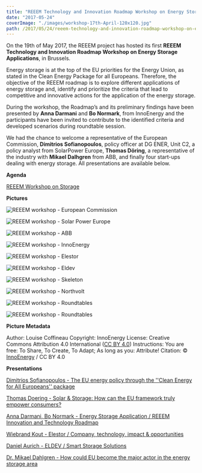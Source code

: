 ```yaml
---
title: "REEEM Technology and Innovation Roadmap Workshop on Energy Storage Applications"
date: "2017-05-24"
coverImage: "./images/workshop-17th-April-120x120.jpg"
path: /2017/05/24/reeem-technology-and-innovation-roadmap-workshop-on-energy-storage-applications/
---
```


On the 19th of May 2017, the REEEM project has hosted its first **REEEM Technology and Innovation Roadmap Workshop on Energy Storage Applications**, in Brussels.

Energy storage is at the top of the EU priorities for the Energy Union, as stated in the Clean Energy Package for all Europeans. Therefore, the objective of the REEEM roadmap is to explore different applications of energy storage and, identify and prioritize the criteria that lead to competitive and innovative actions for the application of the energy storage.

During the workshop, the Roadmap’s and its preliminary findings have been presented by **Anna Darmani** and **Bo Normark**, from InnoEnergy and the participants have been invited to contribute to the identified criteria and developed scenarios during roundtable session.

We had the chance to welcome a representative of the European Commission, **Dimitrios Sofianopoulos**, policy officer at DG ENER, Unit C2, a policy analyst from SolarPower Europe, **Thomas Döring**, a representative of the industry with **Mikael Dalhgren** from ABB, and finally four start-ups dealing with energy storage. All presentations are available below.

**Agenda**

[REEEM Workshop on Storage](../uploads/2017/05/REEEM-Workshop-on-Storage_Agenda.pdf)

**Pictures**

![REEEM workshop - European Commission](./images/1REEEM-Workshop_European-Commission.jpeg)

![REEEM workshop - Solar Power Europe](./images/2REEEM-Workshop_SolarPower-Europe.jpeg)

![REEEM workshop - ABB](./images/3REEEM-Workshop_ABB.jpeg)

![REEEM workshop - InnoEnergy](./images/4REEEM-Workshop_InnoEnergy.jpeg)

![REEEM workshop - Elestor](./images/5REEEM-Workshop_Elestor.jpeg)

![REEEM workshop - Eldev](./images/6REEEM-Workshop_Eldev.jpeg)

![REEEM workshop - Skeleton](./images/7REEEM-Workshop_Skeleton.jpeg)

![REEEM workshop - Northvolt](./images/8REEEM-Workshop_Northvolt.jpeg)

![REEEM workshop - Roundtables](./images/9REEEM-Workshop_Roundtables.jpeg)

![REEEM workshop - Roundtables](./images/10REEEM-Workshop_Roundtables.jpeg)

**Picture Metadata**

Author: Louise Coffineau Copyright: InnoEnergy License: Creative Commons Attribution 4.0 International ([CC BY 4.0](https://creativecommons.org/licenses/by/4.0/)) Instructions: You are free: To Share, To Create, To Adapt; As long as you: Attribute! Citation: © [InnoEnergy](http://www.innoenergy.com/) / CC BY 4.0

**Presentations**

[Dimitrios Sofianopoulos - The EU energy policy through the ''Clean Energy for All Europeans'' package](https://cloud.rl-institut.de/index.php/s/5rlqGlbnRW7oSbo)

[Thomas Doering - Solar & Storage: How can the EU framework truly empower consumers?](https://cloud.rl-institut.de/index.php/s/G5uob2KPvqQLyed)

[Anna Darmani, Bo Normark - Energy Storage Application / REEEM Innovation and Technology Roadmap](https://cloud.rl-institut.de/index.php/s/LG1XerzEyuk8zRO)

[Wiebrand Kout - Elestor / Company, technology, impact & opportunities](https://cloud.rl-institut.de/index.php/s/QV6KhTTw9Thmpl3)

[Daniel Aurich - ELDEV / Smart Storage Solutions](https://cloud.rl-institut.de/index.php/s/EllPopZ4qkA5WqE)

[Dr. Mikael Dahlgren - How could EU become the major actor in the energy storage area](https://cloud.rl-institut.de/index.php/s/dqPvA6A0wu7tWGh)
